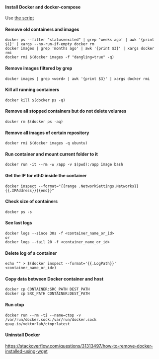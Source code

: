 
#### Install Docker and docker-compose
Use [the script](https://github.com/vitaliykobrin/useful-scripts/blob/master/scripts/install-docker.sh)


#### Remove old containers and images
```
docker ps --filter "status=exited" | grep 'weeks ago' | awk '{print $1}' | xargs --no-run-if-empty docker rm  
docker images | grep 'months ago' | awk '{print $3}' | xargs docker rmi
docker rmi $(docker images -f "dangling=true" -q)  
```

#### Remove images filtered by grep
```
docker images | grep <word> | awk '{print $3}' | xargs docker rmi
```

#### Kill all running containers
```
docker kill $(docker ps -q)
```

#### Remove all stopped containers but do not delete volumes
```
docker rm $(docker ps -aq)
```

#### Remove all images of certain repository
```
docker rmi $(docker images -q ubuntu)
```

#### Run container and mount current folder to it
```
docker run -it --rm -w /app -v $(pwd):/app image bash
```

#### Get the IP for eth0 inside the container
```
docker inspect --format="{{range .NetworkSettings.Networks}}{{.IPAddress}}{{end}}"
```

#### Check size of containers
```
docker ps -s
```

#### See last logs
```
docker logs --since 30s -f <container_name_or_id>
or
docker logs --tail 20 -f <container_name_or_id>
```

#### Delete log of a container
```
echo "" > $(docker inspect --format='{{.LogPath}}' <container_name_or_id>)
```

#### Copy data between Docker container and host
```
docker cp CONTAINER:SRC_PATH DEST_PATH
docker cp SRC_PATH CONTAINER:DEST_PATH
```

#### Run ctop
```
docker run --rm -ti --name=ctop -v /var/run/docker.sock:/var/run/docker.sock quay.io/vektorlab/ctop:latest
```

#### Uninstall Docker
https://stackoverflow.com/questions/31313497/how-to-remove-docker-installed-using-wget  
